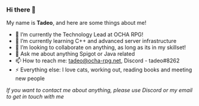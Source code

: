 ### Hi there 👋

My name is **Tadeo**, and here are some things about me!

- 🔭 I’m currently the Technology Lead at OCHA RPG!
- 🌱 I’m currently learning C++ and advanced server infrastructure
- 👯 I’m looking to collaborate on anything, as long as its in my skillset!
- 💬 Ask me about anything Spigot or Java related
- 📫 How to reach me: tadeo@ocha-rpg.net, Discord - tadeo#8262
- ⚡ Everything else: I love cats, working out, reading books and meeting new people

_If you want to contact me about anything, please use Discord or my email to get in touch with me_
